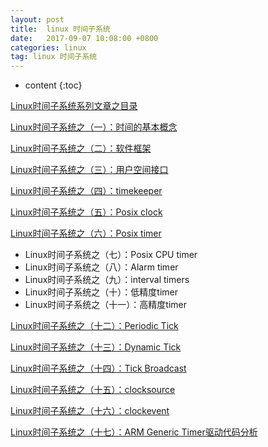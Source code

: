 ```yaml
---
layout: post
title:  linux 时间子系统
date:   2017-09-07 10:08:00 +0800
categories: linux
tag: linux 时间子系统
---
```


* content
{:toc}

[Linux时间子系统系列文章之目录](http://www.wowotech.net/timer_subsystem/time_subsystem_index.html)

[Linux时间子系统之（一）：时间的基本概念](http://www.wowotech.net/timer_subsystem/time_concept.html)

[Linux时间子系统之（二）：软件框架](http://www.wowotech.net/timer_subsystem/time-subsyste-architecture.html)

[Linux时间子系统之（三）：用户空间接口](http://www.wowotech.net/timer_subsystem/timer_subsystem_userspace.html)

[Linux时间子系统之（四）：timekeeper](http://www.wowotech.net/timer_subsystem/timekeeping.html)

[Linux时间子系统之（五）：Posix clock](http://www.wowotech.net/timer_subsystem/posix-clock.html)

[Linux时间子系统之（六）：Posix timer](http://www.wowotech.net/posix-timer.html)

- Linux时间子系统之（七）：Posix CPU timer
- Linux时间子系统之（八）：Alarm timer
- Linux时间子系统之（九）：interval timers
- Linux时间子系统之（十）：低精度timer
- Linux时间子系统之（十一）：高精度timer

[Linux时间子系统之（十二）：Periodic Tick](http://www.wowotech.net/timer_subsystem/periodic-tick.html)

[Linux时间子系统之（十三）：Dynamic Tick](http://www.wowotech.net/timer_subsystem/tick-device-layer.html)

[Linux时间子系统之（十四）：Tick Broadcast](http://www.wowotech.net/timer_subsystem/tick-broadcast-framework.html)

[Linux时间子系统之（十五）：clocksource](http://www.wowotech.net/timer_subsystem/clocksource.html)

[Linux时间子系统之（十六）：clockevent](http://www.wowotech.net/timer_subsystem/clock-event.html)

[Linux时间子系统之（十七）：ARM Generic Timer驱动代码分析](http://www.wowotech.net/timer_subsystem/armgeneraltimer.html)

